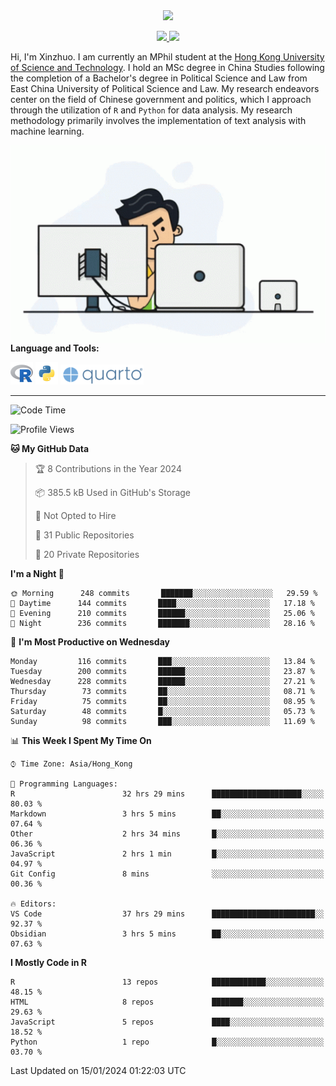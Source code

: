 <div align='center'>
<img src='https://readme-typing-svg.herokuapp.com?font=Lora&color=4d3900&center=true&lines=HKUST+Mphil+in+SOSC;Focus+on+China;Code+for+PoliSci'/>
</div>

<p align='center'>
 <a href
='https://www.linkedin.com/in/xinzhuo-huang-5161011ba/' target='_blank'>
        <img src='https://img.shields.io/badge/linkedin%20-%230077B5.svg?&style=for-the-badge&logo=linkedin&logoColor=white'/>
    </a>
 <a href='https://twitter.com/HsinchoH' target='_blank'>
        <img src='https://img.shields.io/badge/Twitter-1DA1F2?style=for-the-badge&logo=twitter&logoColor=white'/>
    </a>
    </p>
    
Hi, I'm Xinzhuo. I am currently an MPhil student at the [Hong Kong University of Science and Technology](https://sosc.hkust.edu.hk/node/613). I hold an MSc degree in China Studies following the completion of a Bachelor's degree in Political Science and Law from East China University of Political Science and Law. My research endeavors center on the field of Chinese government and politics, which I approach through the utilization of `R` and `Python` for data analysis. My research methodology primarily involves the implementation of text analysis with machine learning.




<img align='right' src="https://github.com/xinzhuohkust/xinzhuohkust/blob/main/programmer.gif" width="590">



**Language and Tools:**  

<code><img height="36" src="https://raw.githubusercontent.com/github/explore/80688e429a7d4ef2fca1e82350fe8e3517d3494d/topics/r/r.png"></code>
<code><img height="36" src="https://raw.githubusercontent.com/github/explore/80688e429a7d4ef2fca1e82350fe8e3517d3494d/topics/python/python.png"></code>
<code><img height="32" src="https://github.com/quarto-dev/quarto-r/blob/main/man/figures/quarto.png"></code>

---
<!--START_SECTION:waka-->
![Code Time](http://img.shields.io/badge/Code%20Time-1%2C344%20hrs%2046%20mins-blue)

![Profile Views](http://img.shields.io/badge/Profile%20Views-1-blue)

**🐱 My GitHub Data** 

> 🏆 8 Contributions in the Year 2024
 > 
> 📦 385.5 kB Used in GitHub's Storage 
 > 
> 🚫 Not Opted to Hire
 > 
> 📜 31 Public Repositories 
 > 
> 🔑 20 Private Repositories  
 > 
**I'm a Night 🦉** 

```text
🌞 Morning      248 commits       ███████░░░░░░░░░░░░░░░░░░   29.59 % 
🌆 Daytime      144 commits       ████░░░░░░░░░░░░░░░░░░░░░   17.18 % 
🌃 Evening      210 commits       ██████░░░░░░░░░░░░░░░░░░░   25.06 % 
🌙 Night        236 commits       ███████░░░░░░░░░░░░░░░░░░   28.16 % 

```
📅 **I'm Most Productive on Wednesday** 

```text
Monday         116 commits       ███░░░░░░░░░░░░░░░░░░░░░░   13.84 % 
Tuesday        200 commits       ██████░░░░░░░░░░░░░░░░░░░   23.87 % 
Wednesday      228 commits       ██████░░░░░░░░░░░░░░░░░░░   27.21 % 
Thursday        73 commits       ██░░░░░░░░░░░░░░░░░░░░░░░   08.71 % 
Friday          75 commits       ██░░░░░░░░░░░░░░░░░░░░░░░   08.95 % 
Saturday        48 commits       █░░░░░░░░░░░░░░░░░░░░░░░░   05.73 % 
Sunday          98 commits       ███░░░░░░░░░░░░░░░░░░░░░░   11.69 % 

```


📊 **This Week I Spent My Time On** 

```text
⌚︎ Time Zone: Asia/Hong_Kong

💬 Programming Languages: 
R                        32 hrs 29 mins      ████████████████████░░░░░   80.03 % 
Markdown                 3 hrs 5 mins        ██░░░░░░░░░░░░░░░░░░░░░░░   07.64 % 
Other                    2 hrs 34 mins       █░░░░░░░░░░░░░░░░░░░░░░░░   06.36 % 
JavaScript               2 hrs 1 min         █░░░░░░░░░░░░░░░░░░░░░░░░   04.97 % 
Git Config               8 mins              ░░░░░░░░░░░░░░░░░░░░░░░░░   00.36 % 

🔥 Editors: 
VS Code                  37 hrs 29 mins      ███████████████████████░░   92.37 % 
Obsidian                 3 hrs 5 mins        ██░░░░░░░░░░░░░░░░░░░░░░░   07.63 % 

```

**I Mostly Code in R** 

```text
R                        13 repos            ████████████░░░░░░░░░░░░░   48.15 % 
HTML                     8 repos             ███████░░░░░░░░░░░░░░░░░░   29.63 % 
JavaScript               5 repos             ████░░░░░░░░░░░░░░░░░░░░░   18.52 % 
Python                   1 repo              █░░░░░░░░░░░░░░░░░░░░░░░░   03.70 % 

```



 Last Updated on 15/01/2024 01:22:03 UTC
<!--END_SECTION:waka-->
    
    
    
    
    
    
    
    
